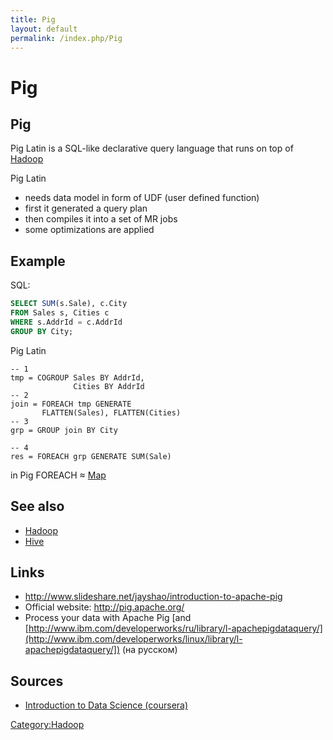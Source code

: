 ```yaml
---
title: Pig
layout: default
permalink: /index.php/Pig
---
```


# Pig

## Pig
Pig Latin is a SQL-like declarative query language that runs on top of [Hadoop](Hadoop)

Pig Latin
- needs data model in form of UDF (user defined function)
- first it generated a query plan
- then compiles it into a set of MR jobs
- some optimizations are applied


## Example
SQL:

```sql
SELECT SUM(s.Sale), c.City 
FROM Sales s, Cities c
WHERE s.AddrId = c.AddrId
GROUP BY City;
```


Pig Latin
```text only
-- 1
tmp = COGROUP Sales BY AddrId,
              Cities BY AddrId
-- 2 
join = FOREACH tmp GENERATE 
       FLATTEN(Sales), FLATTEN(Cities)
-- 3
grp = GROUP join BY City

-- 4
res = FOREACH grp GENERATE SUM(Sale)
```

in Pig FOREACH $\approx$ [Map](MapReduce#Map_Function)


## See also
- [Hadoop](Hadoop)
- [Hive](Hive)

## Links
- http://www.slideshare.net/jayshao/introduction-to-apache-pig
- Official website: http://pig.apache.org/ 
- Process your data with Apache Pig [and [http://www.ibm.com/developerworks/ru/library/l-apachepigdataquery/](http://www.ibm.com/developerworks/linux/library/l-apachepigdataquery/]) (на русском)

## Sources
- [Introduction to Data Science (coursera)](Introduction_to_Data_Science_(coursera))

[Category:Hadoop](Category_Hadoop)